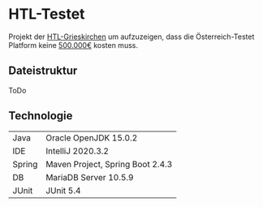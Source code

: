 # HTL-Testet

Projekt der [HTL-Grieskirchen](htl-grieskirchen.net) um aufzuzeigen, dass die Österreich-Testet Platform keine [500.000€](https://www.derstandard.at/story/2000124080479/500-000-euro-fuer-oesterreich-testet-kritik-an-kosten-fuer) kosten muss.

## Dateistruktur

ToDo

## Technologie

| | |
|-|-|
| Java | Oracle OpenJDK 15.0.2 |
| IDE  | IntelliJ 2020.3.2 |
| Spring | Maven Project, Spring Boot 2.4.3 |
| DB | MariaDB Server 10.5.9 |
| JUnit | JUnit 5.4 |

